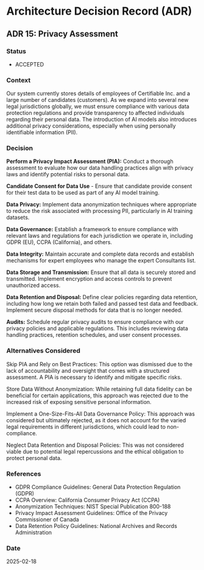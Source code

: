 # Architecture Decision Record (ADR)

## ADR 15: Privacy Assessment

### Status
- ACCEPTED

### Context

Our system currently stores details of employees of Certifiable Inc. and a large number of candidates (customers). As we expand into several new legal jurisdictions globally, we must ensure compliance with various data protection regulations and provide transparency to affected individuals regarding their personal data. The introduction of AI models also introduces additional privacy considerations, especially when using personally identifiable information (PII).

### Decision
**Perform a Privacy Impact Assessment (PIA):** Conduct a thorough assessment to evaluate how our data handling practices align with privacy laws and identify potential risks to personal data.

**Candidate Consent for Data Use** - Ensure that candidate provide consent for their test data to be used as part of any AI model training.

**Data Privacy:** Implement data anonymization techniques where appropriate to reduce the risk associated with processing PII, particularly in AI training datasets.

**Data Governance:** Establish a framework to ensure compliance with relevant laws and regulations for each jurisdiction we operate in, including GDPR (EU), CCPA (California), and others.

**Data Integrity:** Maintain accurate and complete data records and establish mechanisms for expert employees who manage the expert Consultants list.

**Data Storage and Transmission:** Ensure that all data is securely stored and transmitted. Implement encryption and access controls to prevent unauthorized access.

**Data Retention and Disposal:** Define clear policies regarding data retention, including how long we retain both failed and passed test data and feedback. Implement secure disposal methods for data that is no longer needed.

**Audits:** Schedule regular privacy audits to ensure compliance with our privacy policies and applicable regulations. This includes reviewing data handling practices, retention schedules, and user consent processes.

### Alternatives Considered
Skip PIA and Rely on Best Practices: This option was dismissed due to the lack of accountability and oversight that comes with a structured assessment. A PIA is necessary to identify and mitigate specific risks.

Store Data Without Anonymization: While retaining full data fidelity can be beneficial for certain applications, this approach was rejected due to the increased risk of exposing sensitive personal information.

Implement a One-Size-Fits-All Data Governance Policy: This approach was considered but ultimately rejected, as it does not account for the varied legal requirements in different jurisdictions, which could lead to non-compliance.

Neglect Data Retention and Disposal Policies: This was not considered viable due to potential legal repercussions and the ethical obligation to protect personal data.

### References
- GDPR Compliance Guidelines: General Data Protection Regulation (GDPR)
- CCPA Overview: California Consumer Privacy Act (CCPA)
- Anonymization Techniques: NIST Special Publication 800-188
- Privacy Impact Assessment Guidelines: Office of the Privacy Commissioner of Canada
- Data Retention Policy Guidelines: National Archives and Records Administration

### Date
2025-02-18
